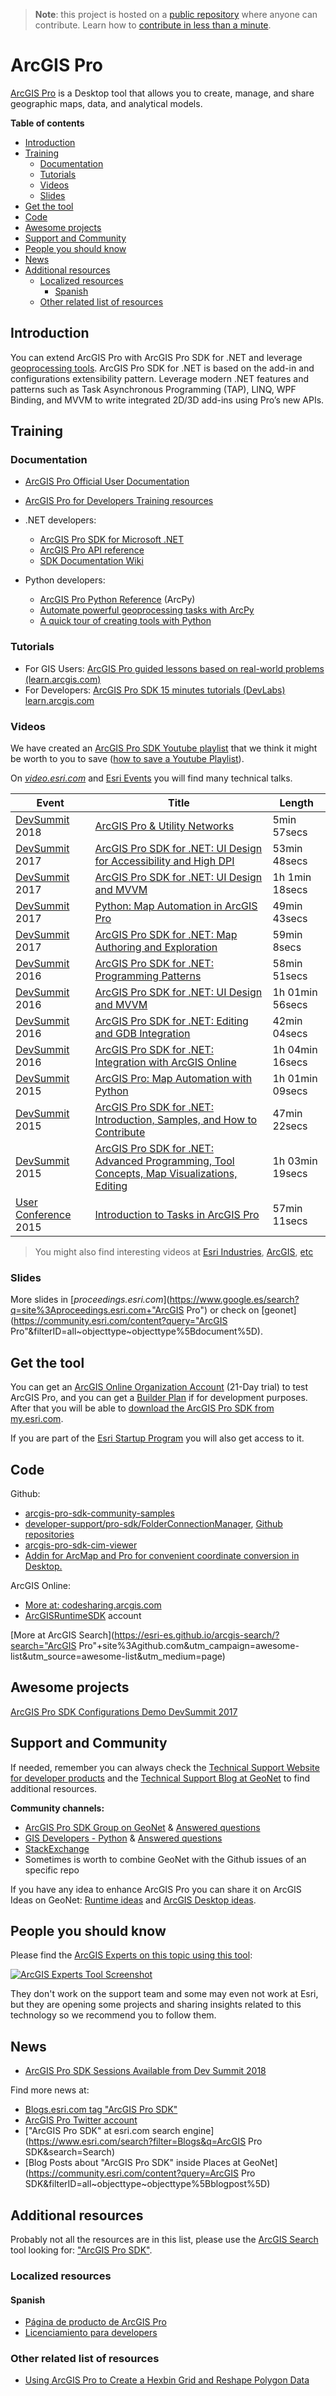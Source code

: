 > **Note**: this project is hosted on a [public repository](https://github.com/hhkaos/awesome-arcgis) where anyone can contribute. Learn how to [contribute in less than a minute](https://github.com/hhkaos/awesome-arcgis/blob/master/CONTRIBUTING.md#contributions).

# ArcGIS Pro

[ArcGIS Pro](http://pro.arcgis.com/en/pro-app/) is a Desktop tool that allows you to create, manage, and share geographic maps, data, and analytical models.

<!-- START doctoc generated TOC please keep comment here to allow auto update -->
<!-- DON'T EDIT THIS SECTION, INSTEAD RE-RUN doctoc TO UPDATE -->
**Table of contents**

- [Introduction](#introduction)
- [Training](#training)
  - [Documentation](#documentation)
  - [Tutorials](#tutorials)
  - [Videos](#videos)
  - [Slides](#slides)
- [Get the tool](#get-the-tool)
- [Code](#code)
- [Awesome projects](#awesome-projects)
- [Support and Community](#support-and-community)
- [People you should know](#people-you-should-know)
- [News](#news)
- [Additional resources](#additional-resources)
  - [Localized resources](#localized-resources)
    - [Spanish](#spanish)
  - [Other related list of resources](#other-related-list-of-resources)

<!-- END doctoc generated TOC please keep comment here to allow auto update -->

## Introduction

You can extend ArcGIS Pro with ArcGIS Pro SDK for .NET and leverage [geoprocessing tools](http://pro.arcgis.com/en/pro-app/help/analysis/geoprocessing/basics/what-is-geoprocessing-.htm).
ArcGIS Pro SDK for .NET is based on the add-in and configurations extensibility
pattern. Leverage modern .NET features and patterns such as Task Asynchronous
Programming (TAP), LINQ, WPF Binding, and MVVM to write integrated 2D/3D add-ins
using Pro’s new APIs.

## Training

### Documentation

* [ArcGIS Pro Official User Documentation](http://pro.arcgis.com/en/pro-app/)

* [ArcGIS Pro for Developers Training resources](www.esri.com/training/Bookmark/F3KJ7DXDA)

* .NET developers:
  * [ArcGIS Pro SDK for Microsoft .NET](https://pro.arcgis.com/en/pro-app/sdk/)
  * [ArcGIS Pro API reference](https://pro.arcgis.com/en/pro-app/sdk/api-reference/)
  * [SDK Documentation Wiki](https://github.com/esri/arcgis-pro-sdk/wiki)

* Python developers:
  * [ArcGIS Pro Python Reference](https://pro.arcgis.com/en/pro-app/arcpy/main/arcgis-pro-arcpy-reference.htm) (ArcPy)
  * [Automate powerful geoprocessing tasks with ArcPy](http://pro.arcgis.com/en/pro-app/arcpy/get-started/what-is-arcpy-.htm)
  * [A quick tour of creating tools with Python](https://pro.arcgis.com/en/pro-app/arcpy/geoprocessing_and_python/a-quick-tour-of-creating-tools-in-python.htm)

### Tutorials

* For GIS Users: [ArcGIS Pro guided lessons based on real-world problems (learn.arcgis.com)](https://learn.arcgis.com/en/)
* For Developers: [ArcGIS Pro SDK 15 minutes tutorials (DevLabs)](https://developers.arcgis.com/labs/browse/?topic=any&product=Pro-SDK)
 [learn.arcgis.com](https://learn.arcgis.com/en/)

### Videos

We have created an [ArcGIS Pro SDK Youtube playlist](https://www.youtube.com/playlist?list=PLahIW2YFPQd4kQNyzn8yobM3DTUSdZcEN) that we think it might be worth to you to save ([how to save a Youtube Playlist](../../../../assets/SavePlaylist.gif)).

On [*video.esri.com*](http://www.esri.com/videos/search?q=%22arcgis%20pro%22#?channels=esri,Events,ArcGIS,Industries,ArcGIS,esri&sortby=recent) and [Esri Events](hhttps://www.youtube.com/channel/UC_yE3TatdZKAXvt_TzGJ6mw/search?query=%22ArcGIS+Pro%22) you will find many technical talks.

|Event|Title|Length|
|---|---|---|
|[DevSummit](http://www.esri.com/events/devsummit) 2018|[ArcGIS Pro & Utility Networks](https://www.youtube.com/watch?v=uC1Yt3-qcY8)|5min 57secs
|[DevSummit](http://www.esri.com/events/devsummit) 2017|[ArcGIS Pro SDK for .NET: UI Design for Accessibility and High DPI](https://www.youtube.com/watch?v=AgzPAsPFiBA&list=PLaPDDLTCmy4Z844nQ0aFdRCTICoNDPf7E&index=52)|53min 48secs
|[DevSummit](http://www.esri.com/events/devsummit) 2017|[ArcGIS Pro SDK for .NET: UI Design and MVVM](https://www.youtube.com/watch?v=5PgaeZycWXc&list=PLaPDDLTCmy4Z844nQ0aFdRCTICoNDPf7E&index=53)|1h 1min 18secs
|[DevSummit](http://www.esri.com/events/devsummit) 2017|[Python: Map Automation in ArcGIS Pro](https://www.youtube.com/watch?v=evRKO70L_g8&list=PLaPDDLTCmy4Z844nQ0aFdRCTICoNDPf7E&index=88)|49min 43secs
|[DevSummit](http://www.esri.com/events/devsummit) 2017|[ArcGIS Pro SDK for .NET: Map Authoring and Exploration](https://www.youtube.com/watch?v=mgIqopFMcBI&list=PLaPDDLTCmy4Z844nQ0aFdRCTICoNDPf7E&index=92)|59min 8secs
|[DevSummit](http://www.esri.com/events/devsummit) 2016|[ArcGIS Pro SDK for .NET: Programming Patterns](http://www.esri.com/videos/watch?videoid=5035&channelid=LegacyVideo&isLegacy=true&title=arcgis-pro-sdk-for-.net:-programming-patterns)|58min 51secs
|[DevSummit](http://www.esri.com/events/devsummit) 2016|[ArcGIS Pro SDK for .NET: UI Design and MVVM](http://www.esri.com/videos/watch?videoid=5037&channelid=LegacyVideo&isLegacy=true&title=arcgis-pro-sdk-for-.net:-ui-design-and-mvvm)|1h 01min 56secs
|[DevSummit](http://www.esri.com/events/devsummit) 2016|[ArcGIS Pro SDK for .NET: Editing and GDB Integration](http://www.esri.com/videos/watch?videoid=5038&channelid=LegacyVideo&isLegacy=true&title=arcgis-pro-sdk-for-.net:-editing-and-gdb-integration)|42min 04secs
|[DevSummit](http://www.esri.com/events/devsummit) 2016|[ArcGIS Pro SDK for .NET: Integration with ArcGIS Online](http://www.esri.com/videos/watch?videoid=5036&channelid=LegacyVideo&isLegacy=true&title=arcgis-pro-sdk-for-.net:-integration-with-arcgis-online)|1h 04min 16secs
|[DevSummit](http://www.esri.com/events/devsummit) 2015|[ArcGIS Pro: Map Automation with Python](http://www.esri.com/videos/watch?videoid=4454&channelid=LegacyVideo&isLegacy=true&title=arcgis-pro:-map-automation-with-python)|1h 01min 09secs
|[DevSummit](http://www.esri.com/events/devsummit) 2015|[ArcGIS Pro SDK for .NET: Introduction, Samples, and How to Contribute](http://www.esri.com/videos/watch?videoid=4289&channelid=LegacyVideo&isLegacy=true&title=arcgis-pro-sdk-for-.net:-introduction,-samples,-and-how-to-contribute)|47min 22secs
|[DevSummit](http://www.esri.com/events/devsummit) 2015|[ArcGIS Pro SDK for .NET: Advanced Programming, Tool Concepts, Map Visualizations, Editing](http://www.esri.com/videos/watch?videoid=4295&channelid=LegacyVideo&isLegacy=true&title=arcgis-pro-sdk-for-.net:-advanced-programming,-tool-concepts,-map-visualizations,-editing)| 1h 03min 19secs
|[User Conference](http://www.esri.com/about/events/uc) 2015|[Introduction to Tasks in ArcGIS Pro](http://www.esri.com/videos/watch?videoid=4719&channelid=LegacyVideo&isLegacy=true&title=introduction-to-tasks-in-arcgis-pro)| 57min 11secs

> You might also find interesting videos at [Esri Industries](https://www.youtube.com/channel/UCZTiOg3n0pqUDSatq7mS2PA), [ArcGIS](https://www.youtube.com/channel/UCgGDPs8cte-VLJbgpaK4GPw), [etc](https://esri-es.github.io/awesome-arcgis/esri/#youtube-channels)

### Slides

More slides in [*proceedings.esri.com*](https://www.google.es/search?q=site%3Aproceedings.esri.com+"ArcGIS Pro") or check on [geonet](https://community.esri.com/content?query="ArcGIS Pro"&filterID=all~objecttype~objecttype%5Bdocument%5D).

## Get the tool

You can get an [ArcGIS Online Organization Account](../../../account-types/README.md) (21-Day trial) to test ArcGIS Pro, and you can get a [Builder Plan](https://developers.arcgis.com/pricing/) if for development purposes. After that you will be able to [download the ArcGIS Pro SDK from my.esri.com](http://links.esri.com/pro/download/current).

If you are part of the [Esri Startup Program](../../../../esri/startup-program/README.md) you will also get access to it.

## Code

Github:
  * [arcgis-pro-sdk-community-samples](https://github.com/esri/arcgis-pro-sdk-community-samples)
  * [developer-support/pro-sdk/FolderConnectionManager](https://github.com/Esri/developer-support/tree/master/pro-sdk/FolderConnectionManager), [Github repositories](https://hhkaos.github.io/awesome-arcgis/esri/#github-accounts)
  * [arcgis-pro-sdk-cim-viewer](https://github.com/Esri/arcgis-pro-sdk-cim-viewer)
  * [Addin for ArcMap and Pro for convenient coordinate conversion in Desktop.](https://github.com/Esri/coordinate-conversion-addin-dotnet)

ArcGIS Online:
  * [More at: codesharing.arcgis.com](http://codesharing.arcgis.com/)
  * [ArcGISRuntimeSDK](https://www.arcgis.com/home/search.html?q=owner%3AArcGISRuntimeSDK&restrict=false&start=1&sortOrder=desc&sortField=modified) account

[More at ArcGIS Search](https://esri-es.github.io/arcgis-search/?search="ArcGIS Pro"+site%3Agithub.com&utm_campaign=awesome-list&utm_source=awesome-list&utm_medium=page)

## Awesome projects

[ArcGIS Pro SDK Configurations Demo DevSummit 2017](https://youtu.be/u17Nt-4d_04?t=6m34s)

## Support and Community

If needed, remember you can always check the [Technical Support Website for developer products](https://support.esri.com/en/Products/Developers) and the [Technical Support Blog at GeoNet](https://community.esri.com/groups/technical-support/blog/tags#/) to find additional resources.


**Community channels:**

* [ArcGIS Pro SDK Group on GeoNet](https://community.esri.com/groups/arcgis-pro-sdk) & [Answered questions](https://community.esri.com/groups/arcgis-pro-sdk/content?filterID=contentstatus%5Bpublished%5D~objecttype~thread%5Bquestions%5D~thread%5Banswered%5D)
* [GIS Developers - Python](https://community.esri.com/community/developers/gis-developers/python) & [Answered questions](https://community.esri.com/community/developers/gis-developers/python/content?filterID=contentstatus%5Bpublished%5D~objecttype~thread%5Bquestions%5D~thread%5Banswered%5D)
* [StackExchange](https://gis.stackexchange.com/questions/tagged/arcgis-pro)
* Sometimes is worth to combine GeoNet with the Github issues of an specific repo

If you have any idea to enhance ArcGIS Pro you can share it on ArcGIS Ideas on GeoNet: [Runtime ideas](https://community.esri.com/community/arcgis-ideas/content?filterID=contentstatus%5Bpublished%5D~category%5Barcgis-runtime%5D) and [ArcGIS Desktop ideas](https://community.esri.com/community/arcgis-ideas/content?filterID=contentstatus%5Bpublished%5D~category%5Barcgis-desktop%5D).

## People you should know

Please find the [ArcGIS Experts on this topic using this tool](https://esri-es.github.io/arcgis-experts/?topic=ArcGIS%20Pro%20SDK):

[![ArcGIS Experts Tool Screenshot](https://github.com/esri-es/arcgis-experts/blob/master/assets/imgs/arcgis-experts-tool.png?raw=true)](https://esri-es.github.io/arcgis-experts/?topic=ArcGIS%20Pro%20SDK)

They don't work on the support team and some may even not work at Esri,
but they are opening some projects and sharing insights related to this
technology so we recommend you to follow them.

## News

* [ArcGIS Pro SDK Sessions Available from Dev Summit 2018](https://www.esri.com/arcgis-blog/products/arcgis-pro-net/announcements/arcgis-pro-sdk-sessions-available-from-dev-summit-2018/)

Find more news at:

* [Blogs.esri.com tag "ArcGIS Pro SDK"](https://blogs.esri.com/esri/arcgis/tag/arcgis-pro-sdk/)
* [ArcGIS Pro Twitter account](https://twitter.com/arcgispro)
* ["ArcGIS Pro SDK" at esri.com search engine](https://www.esri.com/search?filter=Blogs&q=ArcGIS Pro SDK&search=Search)
* [Blog Posts about "ArcGIS Pro SDK" inside Places at GeoNet](https://community.esri.com/content?query=ArcGIS Pro SDK&filterID=all~objecttype~objecttype%5Bblogpost%5D)

## Additional resources

Probably not all the resources are in this list, please use the [ArcGIS Search](https://esri-es.github.io/arcgis-search/) tool looking for: ["ArcGIS Pro SDK"](https://esri-es.github.io/arcgis-search/?amp%3Butm_source=opensearch&search=%22ArcGIS+Pro+SDK%22).

### Localized resources

#### Spanish

* [Página de producto de ArcGIS Pro](http://www.esri.es/producto/arcgis-pro/)
* [Licenciamiento para developers](https://github.com/esri-es/licenciamiento-developers)


### Other related list of resources

* [Using ArcGIS Pro to Create a Hexbin Grid and Reshape Polygon Data](http://ryanruthart.com/using-arcgis-pro-to-create-a-hexbin-grid-and-reshape-polygon-data/)
